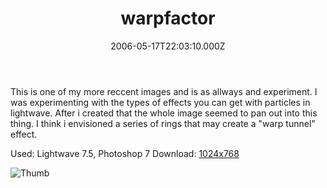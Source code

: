 ﻿---
coverImage: /images/fallback-post-header.png
date: '2006-05-17T22:03:10.000Z'
tags: []
title: warpfactor
oldUrl: /art/warpfactor
---

This is one of my more reccent images and is as allways and experiment. I was experimenting with the types of effects you can get with particles in lightwave. After i created that the whole image seemed to pan out into this thing. I think i envisioned a series of rings that may create a "warp tunnel" effect.

Used: Lightwave 7.5, Photoshop 7
Download: [1024x768](https://www.mikecann.blog/Images/Art-Full/warpfactor.jpg)

![Thumb](https://www.mikecann.blog/Images/Art-Thumbs/warpfactor.gif "Thumb")
